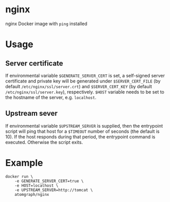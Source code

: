 # nginx
nginx Docker image with `ping` installed

# Usage

## Server certificate

If environmental variable `$GENERATE_SERVER_CERT` is set, a self-signed server certificate and private key will be generated under `$SERVER_CERT_FILE` (by default `/etc/nginx/ssl/server.crt`) and `$SERVER_CERT_KEY` (by default `/etc/nginx/ssl/server.key`), respectively. `$HOST` variable needs to be set to the hostname of the server, e.g. `localhost`.

## Upstream sever

If environmental variable `$UPSTREAM_SERVER` is supplied, then the entrypoint script will ping that host for a `$TIMEOUT` number of seconds (the default is 10).
If the host responds during that period, the entrypoint command is executed. Otherwise the script exits.

# Example

    docker run \
        -e GENERATE_SERVER_CERT=true \
        -e HOST=localhost \
        -e UPSTREAM_SERVER=http://tomcat \
        atomgraph/nginx
